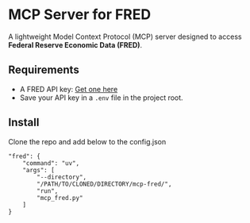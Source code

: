 # MCP Server for FRED

A lightweight Model Context Protocol (MCP) server designed to access **Federal Reserve Economic Data (FRED)**.

## Requirements

- A FRED API key: [Get one here](https://fred.stlouisfed.org/docs/api/api_key.html)
- Save your API key in a `.env` file in the project root.

## Install
Clone the repo and add below to the config.json

```
"fred": {
    "command": "uv",
    "args": [
        "--directory",
        "/PATH/TO/CLONED/DIRECTORY/mcp-fred/",
        "run",
        "mcp_fred.py"
    ]
}
```
